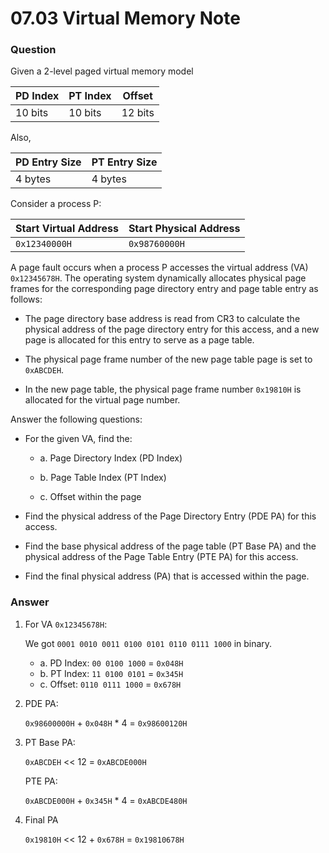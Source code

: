 # 07.03 Virtual Memory Note

### Question

Given a 2-level paged virtual memory model

| PD Index | PT Index | Offset  |
| -------- | -------- | ------- |
| 10 bits  | 10 bits  | 12 bits |

Also,

| PD Entry Size | PT Entry Size |
| ------------- | ------------- |
| 4 bytes       | 4 bytes       |

Consider a process P:

| Start Virtual Address | Start Physical Address |
| --------------------- | ---------------------- |
| `0x12340000H`         | `0x98760000H`          |

A page fault occurs when a process P accesses the virtual address (VA) `0x12345678H`. The operating system dynamically allocates physical page frames for the corresponding page directory entry and page table entry as follows:

- The page directory base address is read from CR3 to calculate the physical address of the page directory entry for this access, and a new page is allocated for this entry to serve as a page table.

- The physical page frame number of the new page table page is set to `0xABCDEH`.

- In the new page table, the physical page frame number `0x19810H` is allocated for the virtual page number.

Answer the following questions:

- For the given VA, find the:

  - a. Page Directory Index (PD Index)

  - b. Page Table Index (PT Index)

  - c. Offset within the page

- Find the physical address of the Page Directory Entry (PDE PA) for this access.

- Find the base physical address of the page table (PT Base PA) and the physical address of the Page Table Entry (PTE PA) for this access.

- Find the final physical address (PA) that is accessed within the page.

### Answer

1. For VA `0x12345678H`:

   We got `0001 0010 0011 0100 0101 0110 0111 1000` in binary.

   - a. PD Index: `00 0100 1000` = `0x048H`
   - b. PT Index: `11 0100 0101` = `0x345H`
   - c. Offset: `0110 0111 1000` = `0x678H`

2. PDE PA:

   `0x98600000H` + `0x048H` \* 4 = `0x98600120H`

3. PT Base PA:

   `0xABCDEH` << 12 = `0xABCDE000H`

   PTE PA:

   `0xABCDE000H` + `0x345H` \* 4 = `0xABCDE480H`

4. Final PA

   `0x19810H` << 12 + `0x678H` = `0x19810678H`
